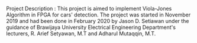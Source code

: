Project Description :
This project is aimed to implement Viola-Jones Algorithm in FPGA for cars' detection. The project was started in November 2019 and had been done in February 2020 by Jason D. Setiawan under the guidance of Brawijaya University Electrical Engineering Department's lecturers, R. Arief Setyawan, M.T and Adharul Mutaqqin, M.T.

